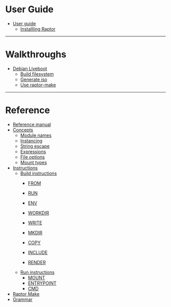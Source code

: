 #

# User Guide
- [User guide](user-guide.md)
  - [Installling Raptor](install-guide.md)

---

# Walkthroughs
- [Debian Liveboot](walkthrough/debian/index.md)
  - [Build filesystem](walkthrough/debian/build.md)
  - [Generate iso](walkthrough/debian/iso.md)
  - [Use raptor-make](walkthrough/debian/make.md)

---

# Reference

- [Reference manual](reference-manual.md)
- [Concepts]()
  - [Module names](module-name.md)
  - [Instancing](instancing.md)
  - [String escape](string-escape.md)
  - [Expressions](expressions.md)
  - [File options](file-options.md)
  - [Mount types](mount-types.md)
- [Instructions](syntax.md)
  - [Build instructions]()
    - [FROM](inst/from.md)
    - [RUN](inst/run.md)
    - [ENV](inst/env.md)
    - [WORKDIR](inst/workdir.md)

    - [WRITE](inst/write.md)
    - [MKDIR](inst/mkdir.md)
    - [COPY](inst/copy.md)

    - [INCLUDE](inst/include.md)
    - [RENDER](inst/render.md)
  - [Run instructions]()
    - [MOUNT](inst/mount.md)
    - [ENTRYPOINT](inst/entrypoint.md)
    - [CMD](inst/cmd.md)
- [Raptor Make](make.md)
- [Grammar](grammar.md)
